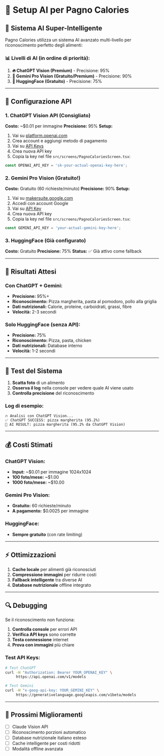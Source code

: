 # 🤖 Setup AI per Pagno Calories

## 🚀 Sistema AI Super-Intelligente

Pagno Calories utilizza un sistema AI avanzato multi-livello per riconoscimento perfetto degli alimenti:

### 📊 Livelli di AI (in ordine di priorità):

1. **🔥 ChatGPT Vision (Premium)** - Precisione: 95%
2. **🧠 Gemini Pro Vision (Gratuito/Premium)** - Precisione: 90%  
3. **🔄 HuggingFace (Gratuito)** - Precisione: 75%

---

## 🔧 Configurazione API

### 1. ChatGPT Vision API (Consigliato)

**Costo:** ~$0.01 per immagine
**Precisione:** 95%
**Setup:**

1. Vai su [platform.openai.com](https://platform.openai.com)
2. Crea account e aggiungi metodo di pagamento
3. Vai su [API Keys](https://platform.openai.com/api-keys)
4. Crea nuova API key
5. Copia la key nel file `src/screens/PagnoCaloriesScreen.tsx`:

```typescript
const OPENAI_API_KEY = 'sk-your-actual-openai-key-here';
```

### 2. Gemini Pro Vision (Gratuito!)

**Costo:** Gratuito (60 richieste/minuto)
**Precisione:** 90%
**Setup:**

1. Vai su [makersuite.google.com](https://makersuite.google.com)
2. Accedi con account Google
3. Vai su [API Key](https://makersuite.google.com/app/apikey)
4. Crea nuova API key
5. Copia la key nel file `src/screens/PagnoCaloriesScreen.tsx`:

```typescript
const GEMINI_API_KEY = 'your-actual-gemini-key-here';
```

### 3. HuggingFace (Già configurato)

**Costo:** Gratuito
**Precisione:** 75%
**Status:** ✅ Già attivo come fallback

---

## 🎯 Risultati Attesi

### Con ChatGPT + Gemini:
- **Precisione:** 95%+ 
- **Riconoscimento:** Pizza margherita, pasta al pomodoro, pollo alla griglia
- **Dati nutrizionali:** Calorie, proteine, carboidrati, grassi, fibre
- **Velocità:** 2-3 secondi

### Solo HuggingFace (senza API):
- **Precisione:** 75%
- **Riconoscimento:** Pizza, pasta, chicken  
- **Dati nutrizionali:** Database interno
- **Velocità:** 1-2 secondi

---

## 📱 Test del Sistema

1. **Scatta foto** di un alimento
2. **Osserva il log** nella console per vedere quale AI viene usato
3. **Controlla precisione** del riconoscimento

### Log di esempio:
```
🔥 Analisi con ChatGPT Vision...
✅ ChatGPT SUCCESS: pizza margherita (95.2%)
🎯 AI RESULT: pizza margherita (95.2% da ChatGPT Vision)
```

---

## 💰 Costi Stimati

### ChatGPT Vision:
- **Input:** ~$0.01 per immagine 1024x1024
- **100 foto/mese:** ~$1.00
- **1000 foto/mese:** ~$10.00

### Gemini Pro Vision:
- **Gratuito:** 60 richieste/minuto
- **A pagamento:** $0.0025 per immagine

### HuggingFace:
- **Sempre gratuito** (con rate limiting)

---

## ⚡ Ottimizzazioni

1. **Cache locale** per alimenti già riconosciuti
2. **Compressione immagini** per ridurre costi
3. **Fallback intelligente** tra diverse AI
4. **Database nutrizionale** offline integrato

---

## 🔍 Debugging

Se il riconoscimento non funziona:

1. **Controlla console** per errori API
2. **Verifica API keys** sono corrette
3. **Testa connessione** internet
4. **Prova con immagini** più chiare

### Test API Keys:

```bash
# Test ChatGPT
curl -H "Authorization: Bearer YOUR_OPENAI_KEY" \
     https://api.openai.com/v1/models

# Test Gemini  
curl -H "x-goog-api-key: YOUR_GEMINI_KEY" \
     https://generativelanguage.googleapis.com/v1beta/models
```

---

## 🚀 Prossimi Miglioramenti

- [ ] Claude Vision API
- [ ] Riconoscimento porzioni automatico
- [ ] Database nutrizionale italiano esteso
- [ ] Cache intelligente per costi ridotti
- [ ] Modalità offline avanzata 